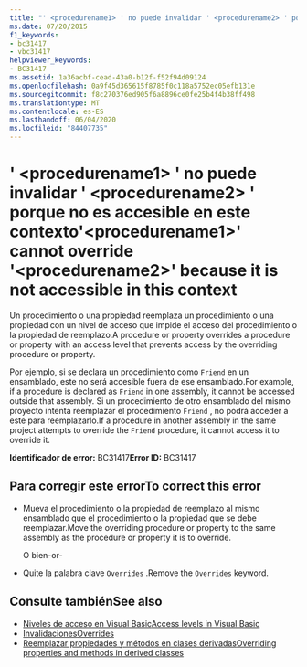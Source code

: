 ```yaml
---
title: "' <procedurename1> ' no puede invalidar ' <procedurename2> ' porque no es accesible en este contexto"
ms.date: 07/20/2015
f1_keywords:
- bc31417
- vbc31417
helpviewer_keywords:
- BC31417
ms.assetid: 1a36acbf-cead-43a0-b12f-f52f94d09124
ms.openlocfilehash: 0a9f45d365615f8785f0c118a5752ec05efb131e
ms.sourcegitcommit: f8c270376ed905f6a8896ce0fe25b4f4b38ff498
ms.translationtype: MT
ms.contentlocale: es-ES
ms.lasthandoff: 06/04/2020
ms.locfileid: "84407735"
---
```

# <a name="procedurename1-cannot-override-procedurename2-because-it-is-not-accessible-in-this-context"></a><span data-ttu-id="9b003-102">' \<procedurename1> ' no puede invalidar ' \<procedurename2> ' porque no es accesible en este contexto</span><span class="sxs-lookup"><span data-stu-id="9b003-102">'\<procedurename1>' cannot override '\<procedurename2>' because it is not accessible in this context</span></span>
<span data-ttu-id="9b003-103">Un procedimiento o una propiedad reemplaza un procedimiento o una propiedad con un nivel de acceso que impide el acceso del procedimiento o la propiedad de reemplazo.</span><span class="sxs-lookup"><span data-stu-id="9b003-103">A procedure or property overrides a procedure or property with an access level that prevents access by the overriding procedure or property.</span></span>  
  
 <span data-ttu-id="9b003-104">Por ejemplo, si se declara un procedimiento como `Friend` en un ensamblado, este no será accesible fuera de ese ensamblado.</span><span class="sxs-lookup"><span data-stu-id="9b003-104">For example, if a procedure is declared as `Friend` in one assembly, it cannot be accessed outside that assembly.</span></span> <span data-ttu-id="9b003-105">Si un procedimiento de otro ensamblado del mismo proyecto intenta reemplazar el procedimiento `Friend` , no podrá acceder a este para reemplazarlo.</span><span class="sxs-lookup"><span data-stu-id="9b003-105">If a procedure in another assembly in the same project attempts to override the `Friend` procedure, it cannot access it to override it.</span></span>  
  
 <span data-ttu-id="9b003-106">**Identificador de error:** BC31417</span><span class="sxs-lookup"><span data-stu-id="9b003-106">**Error ID:** BC31417</span></span>  
  
## <a name="to-correct-this-error"></a><span data-ttu-id="9b003-107">Para corregir este error</span><span class="sxs-lookup"><span data-stu-id="9b003-107">To correct this error</span></span>  
  
- <span data-ttu-id="9b003-108">Mueva el procedimiento o la propiedad de reemplazo al mismo ensamblado que el procedimiento o la propiedad que se debe reemplazar.</span><span class="sxs-lookup"><span data-stu-id="9b003-108">Move the overriding procedure or property to the same assembly as the procedure or property it is to override.</span></span>  
  
     <span data-ttu-id="9b003-109">O bien</span><span class="sxs-lookup"><span data-stu-id="9b003-109">-or-</span></span>  
  
- <span data-ttu-id="9b003-110">Quite la palabra clave `Overrides` .</span><span class="sxs-lookup"><span data-stu-id="9b003-110">Remove the `Overrides` keyword.</span></span>  
  
## <a name="see-also"></a><span data-ttu-id="9b003-111">Consulte también</span><span class="sxs-lookup"><span data-stu-id="9b003-111">See also</span></span>

- [<span data-ttu-id="9b003-112">Niveles de acceso en Visual Basic</span><span class="sxs-lookup"><span data-stu-id="9b003-112">Access levels in Visual Basic</span></span>](../programming-guide/language-features/declared-elements/access-levels.md)
- [<span data-ttu-id="9b003-113">Invalidaciones</span><span class="sxs-lookup"><span data-stu-id="9b003-113">Overrides</span></span>](../language-reference/modifiers/overrides.md)
- [<span data-ttu-id="9b003-114">Reemplazar propiedades y métodos en clases derivadas</span><span class="sxs-lookup"><span data-stu-id="9b003-114">Overriding properties and methods in derived classes</span></span>](../programming-guide/language-features/objects-and-classes/inheritance-basics.md#overriding-properties-and-methods-in-derived-classes)
